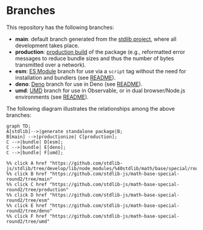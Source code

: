 <!--

@license Apache-2.0

Copyright (c) 2022 The Stdlib Authors.

Licensed under the Apache License, Version 2.0 (the "License");
you may not use this file except in compliance with the License.
You may obtain a copy of the License at

    http://www.apache.org/licenses/LICENSE-2.0

Unless required by applicable law or agreed to in writing, software
distributed under the License is distributed on an "AS IS" BASIS,
WITHOUT WARRANTIES OR CONDITIONS OF ANY KIND, either express or implied.
See the License for the specific language governing permissions and
limitations under the License.

-->

# Branches

This repository has the following branches:

-   **main**: default branch generated from the [stdlib project][stdlib-url], where all development takes place.
-   **production**: [production build][production-url] of the package (e.g., reformatted error messages to reduce bundle sizes and thus the number of bytes transmitted over a network).
-   **esm**: [ES Module][esm-url] branch for use via a `script` tag without the need for installation and bundlers (see [README][esm-readme]).
-   **deno**: [Deno][deno-url] branch for use in Deno (see [README][deno-readme]).
-   **umd**: [UMD][umd-url] branch for use in Observable, or in dual browser/Node.js environments (see [README][umd-readme]).

The following diagram illustrates the relationships among the above branches:

```mermaid
graph TD;
A[stdlib]-->|generate standalone package|B;
B[main] -->|productionize| C[production];
C -->|bundle| D[esm];
C -->|bundle| E[deno];
C -->|bundle| F[umd];

%% click A href "https://github.com/stdlib-js/stdlib/tree/develop/lib/node_modules/%40stdlib/math/base/special/round2"
%% click B href "https://github.com/stdlib-js/math-base-special-round2/tree/main"
%% click C href "https://github.com/stdlib-js/math-base-special-round2/tree/production"
%% click D href "https://github.com/stdlib-js/math-base-special-round2/tree/esm"
%% click E href "https://github.com/stdlib-js/math-base-special-round2/tree/deno"
%% click F href "https://github.com/stdlib-js/math-base-special-round2/tree/umd"
```

[stdlib-url]: https://github.com/stdlib-js/stdlib/tree/develop/lib/node_modules/%40stdlib/math/base/special/round2
[production-url]: https://github.com/stdlib-js/math-base-special-round2/tree/production
[deno-url]: https://github.com/stdlib-js/math-base-special-round2/tree/deno
[deno-readme]: https://github.com/stdlib-js/math-base-special-round2/blob/deno/README.md
[umd-url]: https://github.com/stdlib-js/math-base-special-round2/tree/umd
[umd-readme]: https://github.com/stdlib-js/math-base-special-round2/blob/umd/README.md
[esm-url]: https://github.com/stdlib-js/math-base-special-round2/tree/esm
[esm-readme]: https://github.com/stdlib-js/math-base-special-round2/blob/esm/README.md